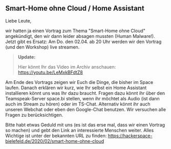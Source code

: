 ## Smart-Home ohne Cloud / Home Assistant

Liebe Leute,

wir hatten ja einen Vortrag zum Thema "Smart-Home ohne Cloud" angekündigt, den wir dann leider absagen mussten (Human Malware!). Jetzt gibt es Ersatz: Am Do. den 02.04. ab 20 Uhr werden wir den Vortrag (und den Workshop) live streamen.

> **Update:**
>
> Hier könnt Ihr das Video im Archiv anschauen: https://youtu.be/LeMxkBFdtZ8

Am Ende des Vortrags zeigen wir Euch die Dinge, die bisher im Space laufen. Danach erklären wir kurz, wie Ihr selbst ein Home Assistant installieren könnt uns was Ihr dazu braucht. Fragen dazu könnt ihr über den Teamspeak-Server space.bi stellen, wenn ihr möchtet als Audio (ist dann auch im Stream zu hören) oder im TS-Chat. Alternativ könnt ihr auch unseren Webchat oder eben den Google-Chat benutzen. Wir versuchen alle Fragen zu berücksichtigen.

Bitte habt etwas Geduld mit uns (es ist das erse mal, dass wir einen Vortrag so machen) und gebt den Link an interessierte Menschen weiter. Alles Wichtige ist unter der bekannten URL zu finden: https://hackerspace-bielefeld.de/2020/02/smart-home-ohne-cloud
